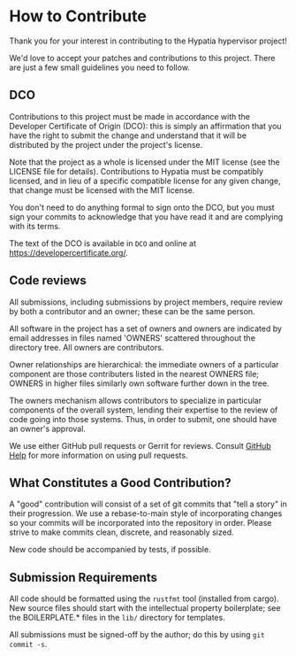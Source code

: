 # How to Contribute

Thank you for your interest in contributing to the Hypatia
hypervisor project!

We'd love to accept your patches and contributions to this
project.  There are just a few small guidelines you need to
follow.

## DCO

Contributions to this project must be made in accordance with
the Developer Certificate of Origin (DCO): this is simply an
affirmation that you have the right to submit the change and
understand that it will be distributed by the project under
the project's license.

Note that the project as a whole is licensed under the MIT license
(see the LICENSE file for details).  Contributions to Hypatia must
be compatibly licensed, and in lieu of a specific compatible
license for any given change, that change must be licensed with the
MIT license.

You don't need to do anything formal to sign onto the DCO, but
you must sign your commits to acknowledge that you have read it
and are complying with its terms.

The text of the DCO is available in `DCO` and online at
https://developercertificate.org/.

## Code reviews

All submissions, including submissions by project members,
require review by both a contributor and an owner; these can
be the same person.

All software in the project has a set of owners and owners are
indicated by email addresses in files named 'OWNERS' scattered
throughout the directory tree.  All owners are contributors.

Owner relationships are hierarchical: the immediate owners of a
particular component are those contributers listed in the
nearest OWNERS file; OWNERS in higher files similarly own
software further down in the tree.

The owners mechanism allows contributors to specialize in
particular components of the overall system, lending their
expertise to the review of code going into those systems.  Thus,
in order to submit, one should have an owner's approval.

We use either GitHub pull requests or Gerrit for reviews.
Consult [GitHub Help](https://help.github.com/articles/about-pull-requests/)
for more information on using pull requests.

## What Constitutes a Good Contribution?

A "good" contribution will consist of a set of git commits that
"tell a story" in their progression.  We use a rebase-to-main
style of incorporating changes so your commits will be
incorporated into the repository in order.  Please strive to
make commits clean, discrete, and reasonably sized.

New code should be accompanied by tests, if possible.

## Submission Requirements

All code should be formatted using the `rustfmt` tool (installed
from cargo).  New source files should start with the intellectual
property boilerplate; see the BOILERPLATE.* files in the `lib/`
directory for templates.

All submissions must be signed-off by the author; do this by using
`git commit -s`.
